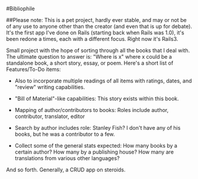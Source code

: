 #Bibliophile

##Please note: This is a pet project, hardly ever stable, and may or not be of any use to anyone other than the creator (and even that is up for debate). It's the first app I've done on Rails (starting back when Rails was 1.0), it's been redone a times, each with a different focus. Right now it's Rails3.

Small project with the hope of sorting through all the books that I deal with. 
The ultimate question to answer is: "Where is x" where x could be a standalone 
book, a short story, essay, or poem. Here's a short list of Features/To-Do 
items:

- Also to incorporate multiple readings of all items with ratings, dates, and 
"review" writing capabilities.

- "Bill of Material"-like capabilities: This story exists within this book.

- Mapping of author/contributors to books: Roles include author, contributor, 
translator, editor

- Search by author includes role: Stanley Fish? I don't have any of his books, 
but he was a contributor to a few.

- Collect some of the general stats expected: How many books by a certain 
author? How many by a publishing house? How many are translations from various
other languages?

And so forth. Generally, a CRUD app on steroids.